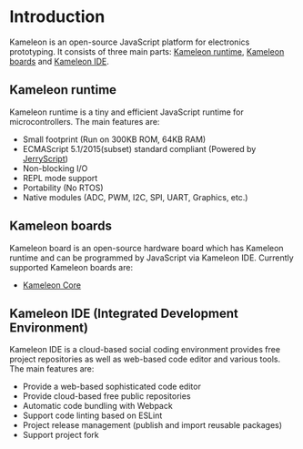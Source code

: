 # Introduction

Kameleon is an open-source JavaScript platform for electronics prototyping. It consists of three main parts: [Kameleon runtime](./#kameleon-runtime), [Kameleon boards](./#kameleon-boards) and [Kameleon IDE](./#kameleon-ide-integrated-development-environment).

## Kameleon runtime

Kameleon runtime is a tiny and efficient JavaScript runtime for microcontrollers. The main features are:

* Small footprint \(Run on 300KB ROM, 64KB RAM\)
* ECMAScript 5.1/2015\(subset\) standard compliant \(Powered by [JerryScript](http://jerryscript.net/)\)
* Non-blocking I/O
* REPL mode support
* Portability \(No RTOS\)
* Native modules \(ADC, PWM, I2C, SPI, UART, Graphics, etc.\)

## Kameleon boards

Kameleon board is an open-source hardware board which has Kameleon runtime and can be programmed by JavaScript via Kameleon IDE. Currently supported Kameleon boards are:

* [Kameleon Core](boards/kameleon-core.md)

## Kameleon IDE \(Integrated Development Environment\)

Kameleon IDE is a cloud-based social coding environment provides free project repositories as well as web-based code editor and various tools. The main features are:

* Provide a web-based sophisticated code editor
* Provide cloud-based free public repositories
* Automatic code bundling with Webpack
* Support code linting based on ESLint
* Project release management \(publish and import reusable packages\)
* Support project fork



